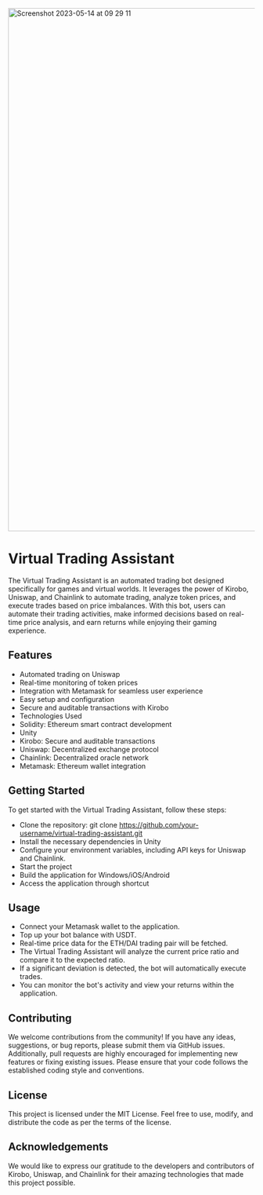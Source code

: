 <img width="1066" alt="Screenshot 2023-05-14 at 09 29 11" src="https://github.com/andreykobal/automated-trading-bot-ethglobal/assets/19206978/00fb6303-73b3-4d00-a2c6-86f1873e080a">


# Virtual Trading Assistant
The Virtual Trading Assistant is an automated trading bot designed specifically for games and virtual worlds. It leverages the power of Kirobo, Uniswap, and Chainlink to automate trading, analyze token prices, and execute trades based on price imbalances. With this bot, users can automate their trading activities, make informed decisions based on real-time price analysis, and earn returns while enjoying their gaming experience.

## Features
* Automated trading on Uniswap
* Real-time monitoring of token prices
* Integration with Metamask for seamless user experience
* Easy setup and configuration
* Secure and auditable transactions with Kirobo
* Technologies Used
* Solidity: Ethereum smart contract development
* Unity
* Kirobo: Secure and auditable transactions
* Uniswap: Decentralized exchange protocol
* Chainlink: Decentralized oracle network
* Metamask: Ethereum wallet integration

## Getting Started
To get started with the Virtual Trading Assistant, follow these steps:

* Clone the repository: git clone https://github.com/your-username/virtual-trading-assistant.git
* Install the necessary dependencies in Unity
* Configure your environment variables, including API keys for Uniswap and Chainlink.
* Start the project
* Build the application for Windows/iOS/Android
* Access the application through shortcut

## Usage
* Connect your Metamask wallet to the application.
* Top up your bot balance with USDT.
* Real-time price data for the ETH/DAI trading pair will be fetched.
* The Virtual Trading Assistant will analyze the current price ratio and compare it to the expected ratio.
* If a significant deviation is detected, the bot will automatically execute trades.
* You can monitor the bot's activity and view your returns within the application.

## Contributing
We welcome contributions from the community! If you have any ideas, suggestions, or bug reports, please submit them via GitHub issues. Additionally, pull requests are highly encouraged for implementing new features or fixing existing issues. Please ensure that your code follows the established coding style and conventions.

## License
This project is licensed under the MIT License. Feel free to use, modify, and distribute the code as per the terms of the license.

## Acknowledgements
We would like to express our gratitude to the developers and contributors of Kirobo, Uniswap, and Chainlink for their amazing technologies that made this project possible.

